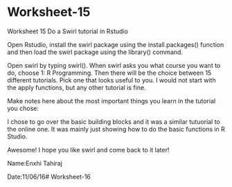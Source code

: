 # Worksheet-15
Worksheet 15 Do a Swirl tutorial in Rstudio

Open Rstudio, install the swirl package using the install.packages() function and then load the swirl package using the library() command.

Open swirl by typing swirl(). When swirl asks you what course you want to do, choose 1: R Programming. Then there will be the choice between 15 different tutorials. Pick one that looks useful to you. I would not start with the apply functions, but any other tutorial is fine.

Make notes here about the most important things you learn in the tutorial you chose:

I chose to go over the basic building blocks and it was a similar tutuorial to the online one. It was mainly just showing how to do the basic functions in R Studio.

Awesome! I hope you like swirl and come back to it later!

Name:Enxhi Tahiraj	

Date:11/06/16# Worksheet-16
